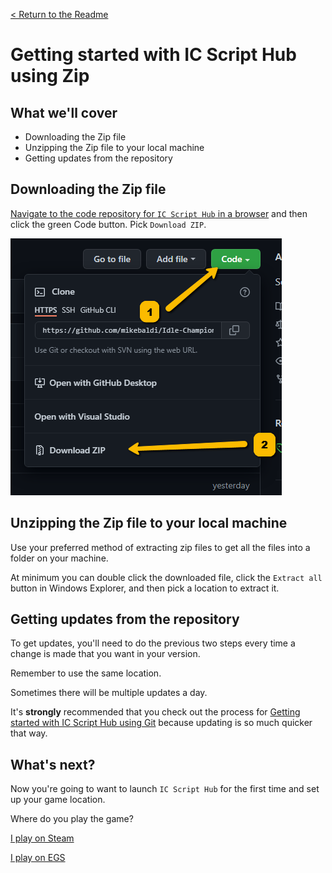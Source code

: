 [< Return to the Readme](../readme.md)

# Getting started with IC Script Hub using Zip
## What we'll cover

* Downloading the Zip file
* Unzipping the Zip file to your local machine
* Getting updates from the repository

## Downloading the Zip file

[Navigate to the code repository for `IC Script Hub` in a browser](https://github.com/mikebaldi/Idle-Champions/tree/IC-Script-Hub-Public) and then click the green Code button. Pick `Download ZIP`.

![Download the zip file](../docimages/grabbing-the-zip.png)

## Unzipping the Zip file to your local machine

Use your preferred method of extracting zip files to get all the files into a folder on your machine.

At minimum you can double click the downloaded file, click the `Extract all` button in Windows Explorer, and then pick a location to extract it.

## Getting updates from the repository

To get updates, you'll need to do the previous two steps every time a change is made that you want in your version. 

Remember to use the same location.

Sometimes there will be multiple updates a day. 

It's **strongly** recommended that you check out the process for [Getting started with IC Script Hub using Git](getting-started-with-ic-script-hub-using-git.md) because updating is so much quicker that way.

## What's next?

Now you're going to want to launch `IC Script Hub` for the first time and set up your game location.

Where do you play the game?

[I play on Steam](using-ic-script-hub-with-steam.md) 

[I play on EGS](using-ic-script-hub-with-egs.md)